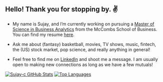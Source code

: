 ## Hello! Thank you for stopping by. :v:

- My name is Sujay, and I’m currently working on pursuing a [Master of Science in Business Analytics](https://www.mccombs.utexas.edu/Master-of-Science-in-Business-Analytics) from the McCombs School of Business. You can find my resume [here](https://github.com/sujay-c/resume/blob/main/Sujay-Chebbi__Resume_.pdf).

- Ask me about (fantasy) basketball, movies, TV shows, music, fintech, the (US) stock market, pop science, and really anything in general!

- Feel free to find me on [LinkedIn](https://www.linkedin.com/in/sujaychebbi/) and shoot me a message. I am usually open to making new connections as long as we have a few mutuals!

[![Sujay-c GitHub Stats](https://github-readme-stats.vercel.app/api?username=sujay-c&theme=tokyonight)](https://github.com/sujay-c)
[![Top Languages](https://github-readme-stats.vercel.app/api/top-langs/?username=sujay-c&layout=compact&theme=tokyonight)](https://github.com/anuraghazra/github-readme-stats)

<!--
sujay-c/sujay-c** is a ✨ _special_ ✨ repository because its `README.md` (this file) appears on your GitHub profile.

Here are some ideas to get you started:

- 👯 I’m looking to collaborate on ...

- 🤔 I’m looking for help with ...

- ⚡ Fun fact: ...

 🌱 I’m currently learning various courses in my graduate program, but often get distracted as I read a lot about programming. At the crux of my persona, this defines me: someone knowledgeable about various concepts on a face-level, but no real in-depth knowledge. In short, I read too much and do too little. I'm trying to fix that. I have, what I think, is a solid grasp on Python and R, and I want to dive into more web development in my free time. I've been meaning to dive deeper into JavaScript for a while now but never really knew where to start. Obviously, the program I'm pursuing + looking and applying for jobs + networking + prepping for interviews takes up a lot of my time, but as the the spring semester comes to a close and graduation is looming in the horizon, I find myself hungry for more. I found a [Stanford course about web security](https://web.stanford.edu/class/cs253/) created by [Feross](https://github.com/feross) which combines web development and web security, but it would probably be a little bit too advanced for me. However, after taking a closer look at the structure of the course, I really like how he has compiled the lecture notes + the videos are all available for free on [YouTube](https://www.youtube.com/playlist?list=PL1y1iaEtjSYiiSGVlL1cHsXN_kvJOOhu-)! Eventually, I plan on building my own website, so I can make this about section a little less wordy and leave my GitHub for what it is supposed to be - a simple collection of my projects.

If you've read or even skimmed to the bottom to see this message, thank you!

-->
